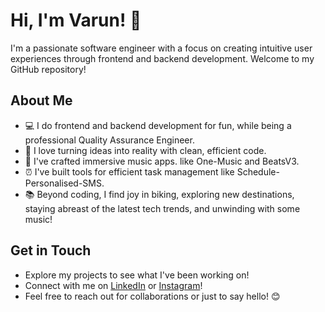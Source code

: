 # Hi, I'm Varun! 👋

I'm a passionate software engineer with a focus on creating intuitive user experiences through frontend and backend development. Welcome to my GitHub repository!

## About Me

- 💻 I do frontend and backend development for fun, while being a professional Quality Assurance Engineer.
- 🚀 I love turning ideas into reality with clean, efficient code.
- 🎵 I've crafted immersive music apps. like One-Music and BeatsV3.
- ⏰ I've built tools for efficient task management like Schedule-Personalised-SMS.
- 📚 Beyond coding, I find joy in biking, exploring new destinations, staying abreast of the latest tech trends, and unwinding with some music!

## Get in Touch

- Explore my projects to see what I've been working on!
- Connect with me on [LinkedIn]([https://www.linkedin.com/in/yourprofile](https://www.linkedin.com/in/varunchawla247/)) or [Instagram]([https://twitter.com/yourhandle](https://www.instagram.com/vcboi_/))!
- Feel free to reach out for collaborations or just to say hello! 😊
